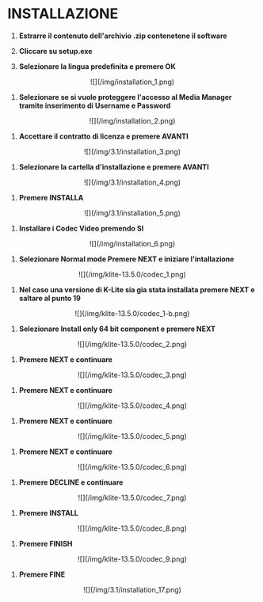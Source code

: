 # INSTALLAZIONE
<div class="steps">

1. __Estrarre il contenuto dell'archivio .zip contenetene il software__

1. __Cliccare su setup.exe__

1. __Selezionare la lingua predefinita e premere <span class="text-lightblue">OK</span>__
<center>![](/img/installation_1.png)</center>

1. __Selezionare se si vuole proteggere l'accesso al Media Manager tramite inserimento di Username e Password__
<center>![](/img/installation_2.png)</center>

1. __Accettare il contratto di licenza e premere <span class="text-lightblue">AVANTI</span>__
<center>![](/img/3.1/installation_3.png)</center>

1. __Selezionare la cartella d'installazione e premere <span class="text-lightblue">AVANTI</span>__
<center>![](/img/3.1/installation_4.png)</center>

1. __Premere <span class="text-lightblue">INSTALLA</span>__
<center>![](/img/3.1/installation_5.png)</center>

1. __Installare i Codec Video premendo <span class="text-lightblue">SI</span>__
<center>![](/img/installation_6.png)</center>

1. __Selezionare <span class="text-purple">Normal mode</span> Premere <span class="text-lightblue">NEXT</span> e iniziare l'intallazione__
<center>![](/img/klite-13.5.0/codec_1.png)</center>

1. __Nel caso una versione di K-Lite sia gia stata installata premere <span class="text-lightblue">NEXT</span> e saltare al punto 19__
<center>![](/img/klite-13.5.0/codec_1-b.png)</center>

1. __Selezionare <span class="text-purple">Install only 64 bit component</span> e premere <span class="text-lightblue">NEXT</span>__
<center>![](/img/klite-13.5.0/codec_2.png)</center>

1. __Premere <span class="text-lightblue">NEXT</span> e continuare__
<center>![](/img/klite-13.5.0/codec_3.png)</center>

1. __Premere <span class="text-lightblue">NEXT</span> e continuare__
<center>![](/img/klite-13.5.0/codec_4.png)</center>

1. __Premere <span class="text-lightblue">NEXT</span> e continuare__
<center>![](/img/klite-13.5.0/codec_5.png)</center>

1. __Premere <span class="text-lightblue">NEXT</span> e continuare__
<center>![](/img/klite-13.5.0/codec_6.png)</center>

1. __Premere <span class="text-lightblue">DECLINE</span> e continuare__
<center>![](/img/klite-13.5.0/codec_7.png)</center>

1. __Premere <span class="text-lightblue">INSTALL</span>__
<center>![](/img/klite-13.5.0/codec_8.png)</center>

1. __Premere <span class="text-lightblue">FINISH</span>__
<center>![](/img/klite-13.5.0/codec_9.png)</center>

1. __Premere <span class="text-lightblue">FINE</span>__
<center>![](/img/3.1/installation_17.png)</center>

</div>
